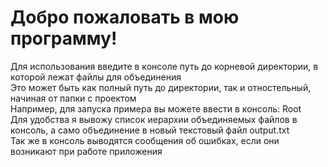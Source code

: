 # Добро пожаловать в мою программу!  
Для использования введите в консоле путь до корневой директории, в которой лежат файлы для объединения  
Это может быть как полный путь до директории, так и отностельный, начиная от папки с проектом  
Например, для запуска примера вы можете ввести в консоль: Root  
Для удобства я вывожу список иерархии объединяемых файлов в консоль, а само объединение в новый текстовый файл output.txt  
Так же в консоль выводятся сообщения об ошибках, если они возникают при работе приложения  

